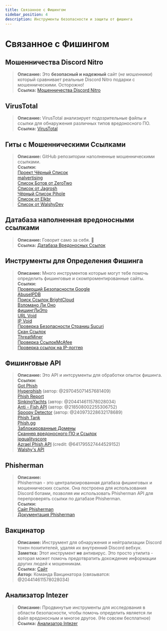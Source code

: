 ```yaml
---
title: Связанное с Фишингом
sidebar_position: 4
description: Инструменты безопасности и защиты от фишинга
---
```


# Связанное с Фишингом

## Мошенничества Discord Nitro

> **Описание:** Это **безопасный и надежный** сайт (*не мошенники*) который сравнивает реальные Discord Nitro подарки с мошенническими. Осторожно!   <br/>
**Ссылка:** [Мошенничества Discord Nitro](https://dicsord.gq/)

## VirusTotal

> **Описание:** VirusTotal анализирует подозрительные файлы и ссылки для обнаружения различных типов вредоносного ПО.   <br/>
**Ссылка:** [VirusTotal](https://www.virustotal.com/gui/home/upload)

## Гиты с Мошенническими Ссылками

> **Описание:** GitHub репозитории наполненные мошенническими ссылками.   <br/>
**Ссылки:** <br/>
[Проект Чёрный Список](https://blocklistproject.github.io/Lists/)   <br/>
[malvertising](https://github.com/D09r/malvertising/blob/master/scam-domains.csv)   <br/>
[Список Ботов от ZeroTwo](https://github.com/ZeroTwo-Bot/anti-fish-lists/)   <br/>
[Список от Jagrosh](https://github.com/jagrosh/Vortex/tree/master/lists)   <br/>
[Чёрный Список Pihole](https://github.com/mhhakim/pihole-blocklist/)   <br/>
[Список от Elkbr](https://github.com/elbkr/bad-websites)  <br/>
[Список от WalshyDev](https://github.com/WalshyDev/Discord-bad-domains/blob/main/bad-domains.json)

## Датабаза наполненная вредоносными ссылками

> **Описание:** Говорит само за себя. 🔢   <br/>
**Ссылка:** [Датабаза Вредоносных Ссылок](https://urlhaus.abuse.ch/browse/)

## Инструменты для Определения Фишинга

> **Описание:** Много инструментов которые могут тебе помочь определить фишинговые и скомпроментированные сайты.  <br/>
**Ссылки:** <br/>
[Проверщий Безопасности Google](https://transparencyreport.google.com/safe-browsing/search)  <br/>
[AbuseIPDB](https://www.abuseipdb.com/)  <br/>
[Поиск Ссылок BrightCloud](https://www.brightcloud.com/tools/url-ip-lookup.php)  <br/>
[Взломано Ли Оно](https://www.isithacked.com/)  <br/>
[фишингЛиЭто](https://isitphishing.org/) <br/>
[URL Void](https://www.urlvoid.com/)  <br/>
[IP Void](https://www.ipvoid.com/)  <br/>
[Проверка Безопасности Страниц Sucuri](https://unmask.sucuri.net/security-report/)  <br/>
[Скан Ссылок](https://urlscan.io/)  <br/>
[ThreatMiner](https://www.threatminer.org/)  <br/>
[Проверка СсылокMcAfee](https://www.trustedsource.org/)  <br/>
[Проверка ссылок на IP-логгер](https://iplogger.com/url-checker)

## Фишинговые API

> **Описание:** Это API и интсрументы для обработки опыток фишинга.   <br/>
**Ссылки:** <br/>
[Got Phish](http://gotphish.com/)   <br/>
[Hyperphish](https://api.hyperphish.com/docs) (автор: @297045071457681409)   <br/>
[Phish Report](https://phish.report/)   <br/>
[SinkingYachts](https://phish.sinking.yachts/docs) (автор: @204414611578028034)  <br/>
[Anti - Fish API](https://anti-fish.bitflow.dev/) (автор: @218508002255306752)   <br/>
[Spoopy Detector](https://spoopy.oceanlord.me/) (автор: @240973228632178689)   <br/>
[Phish Tank](https://phishtank.org/)   <br/>
[Phish.gg](https://phish.gg/)  <br/>
[Заблокированные Домены](https://api.hyperphish.com/gimme-domains) <br/>
[Сканнер вредоносного ПО и Ссылок](https://chrome.google.com/webstore/detail/malware-url-scanner/ianpniapgjchiheejeipopldaanbjicd) <br/>
[ipqualityscore](https://www.ipqualityscore.com/threat-feeds/malicious-url-scanner)  <br/>
[Azrael Phish API](https://phish.azrael.gg/) (credit: @641795527444529152)  <br/>
[Walshy's API](https://bad-domains.walshy.dev/)

## Phisherman

> **Описание:**   <br/> 
Phisherman - это централизированная датабаза фишинговых и мошеннических ссылок. Она построена для использования Discord ботами, позволяя им использовать Phisherman API для перепроверять ссылки по датабазе Phisherman.   <br/>
**Ссылки:**   <br/>
[Сайт Phisherman](https://phisherman.gg/)   <br/>
[Документация Phisherman](https://docs.phisherman.gg/)

## Вакцинатор

> **Описание:** Инструмент для обнаружения и нейтрализации Discord токен похитителей, удаляя их внутренний Discord вебхук. <br/>
**Заметка:** Этот инструмент **не** антивирус. Это просто утилита - которая может помочь предотвратить дохождение информации других людей к мошенникам. <br/>
**Ссылка:** [Сайт](https://sketchy.tel/)  <br/>
**Автор:** Команда Вакцинатора (связыватся: @204414611578028034)

## Анализатор Intezer

> **Описание:** Продвинутые инструменты для исследования в области безопасности, чтобы помочь определить является ли файл вредоносным и многое другое. (Не совсем бесплатное) <br/>
**Ссылка:** [Анализатор Intezer](https://analyze.intezer.com/)
